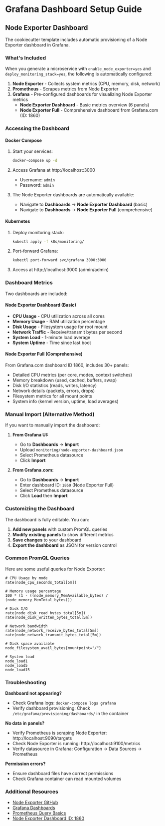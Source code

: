 # Grafana Dashboard Setup Guide

## Node Exporter Dashboard

The cookiecutter template includes automatic provisioning of a Node Exporter dashboard in Grafana.

### What's Included

When you generate a microservice with `enable_node_exporter=yes` and `deploy_monitoring_stack=yes`, the following is automatically configured:

1. **Node Exporter** - Collects system metrics (CPU, memory, disk, network)
2. **Prometheus** - Scrapes metrics from Node Exporter
3. **Grafana** - Pre-configured dashboards for visualizing Node Exporter metrics
   - **Node Exporter Dashboard** - Basic metrics overview (6 panels)
   - **Node Exporter Full** - Comprehensive dashboard from Grafana.com (ID: 1860)

### Accessing the Dashboard

#### Docker Compose

1. Start your services:
   ```bash
   docker-compose up -d
   ```

2. Access Grafana at http://localhost:3000
   - Username: `admin`
   - Password: `admin`

3. The Node Exporter dashboards are automatically available:
   - Navigate to **Dashboards** → **Node Exporter Dashboard** (basic)
   - Navigate to **Dashboards** → **Node Exporter Full** (comprehensive)

#### Kubernetes

1. Deploy monitoring stack:
   ```bash
   kubectl apply -f k8s/monitoring/
   ```

2. Port-forward Grafana:
   ```bash
   kubectl port-forward svc/grafana 3000:3000
   ```

3. Access at http://localhost:3000 (admin/admin)

### Dashboard Metrics

Two dashboards are included:

#### Node Exporter Dashboard (Basic)
- **CPU Usage** - CPU utilization across all cores
- **Memory Usage** - RAM utilization percentage
- **Disk Usage** - Filesystem usage for root mount
- **Network Traffic** - Receive/transmit bytes per second
- **System Load** - 1-minute load average
- **System Uptime** - Time since last boot

#### Node Exporter Full (Comprehensive)
From Grafana.com dashboard ID 1860, includes 30+ panels:
- Detailed CPU metrics (per core, modes, context switches)
- Memory breakdown (used, cached, buffers, swap)
- Disk I/O statistics (reads, writes, latency)
- Network details (packets, errors, drops)
- Filesystem metrics for all mount points
- System info (kernel version, uptime, load averages)

### Manual Import (Alternative Method)

If you want to manually import the dashboard:

1. **From Grafana UI:**
   - Go to **Dashboards** → **Import**
   - Upload `monitoring/node-exporter-dashboard.json`
   - Select Prometheus datasource
   - Click **Import**

2. **From Grafana.com:**
   - Go to **Dashboards** → **Import**
   - Enter dashboard ID: `1860` (Node Exporter Full)
   - Select Prometheus datasource
   - Click **Load** then **Import**

### Customizing the Dashboard

The dashboard is fully editable. You can:

1. **Add new panels** with custom PromQL queries
2. **Modify existing panels** to show different metrics
3. **Save changes** to your dashboard
4. **Export the dashboard** as JSON for version control

### Common PromQL Queries

Here are some useful queries for Node Exporter:

```promql
# CPU Usage by mode
rate(node_cpu_seconds_total[5m])

# Memory usage percentage
100 * (1 - ((node_memory_MemAvailable_bytes) / (node_memory_MemTotal_bytes)))

# Disk I/O
rate(node_disk_read_bytes_total[5m])
rate(node_disk_written_bytes_total[5m])

# Network bandwidth
rate(node_network_receive_bytes_total[5m])
rate(node_network_transmit_bytes_total[5m])

# Disk space available
node_filesystem_avail_bytes{mountpoint="/"}

# System load
node_load1
node_load5
node_load15
```

### Troubleshooting

**Dashboard not appearing?**
- Check Grafana logs: `docker-compose logs grafana`
- Verify dashboard provisioning: Check `/etc/grafana/provisioning/dashboards/` in the container

**No data in panels?**
- Verify Prometheus is scraping Node Exporter: http://localhost:9090/targets
- Check Node Exporter is running: http://localhost:9100/metrics
- Verify datasource in Grafana: Configuration → Data Sources → Prometheus

**Permission errors?**
- Ensure dashboard files have correct permissions
- Check Grafana container can read mounted volumes

### Additional Resources

- [Node Exporter GitHub](https://github.com/prometheus/node_exporter)
- [Grafana Dashboards](https://grafana.com/grafana/dashboards/)
- [Prometheus Query Basics](https://prometheus.io/docs/prometheus/latest/querying/basics/)
- [Node Exporter Dashboard ID: 1860](https://grafana.com/grafana/dashboards/1860)
